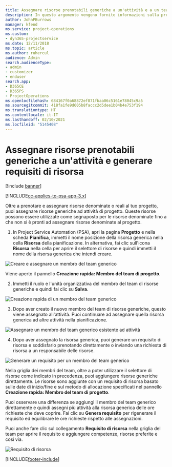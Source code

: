 ```yaml
---
title: Assegnare risorse prenotabili generiche a un'attività e a un team di progetto
description: In questo argomento vengono fornite informazioni sulla prenotazione di risorse generiche per attività e team di progetto.
author: JohnPBurrows
manager: kfend
ms.service: project-operations
ms.custom:
- dyn365-projectservice
ms.date: 12/11/2018
ms.topic: article
ms.author: ruhercul
audience: Admin
search.audienceType:
- admin
- customizer
- enduser
search.app:
- D365CE
- D365PS
- ProjectOperations
ms.openlocfilehash: 684167f0a68872ef871fbaa06c5161e78045c9a5
ms.sourcegitcommit: 418fa1fe9d605b8faccc2d5dee1b04b4e753f194
ms.translationtype: HT
ms.contentlocale: it-IT
ms.lasthandoff: 02/10/2021
ms.locfileid: "5145408"
---
```

# <a name="assign-generic-bookable-resources-to-a-task-and-generate-resource-requirements"></a>Assegnare risorse prenotabili generiche a un'attività e generare requisiti di risorsa 

[!include [banner](../includes/psa-now-project-operations.md)]

[!INCLUDE[cc-applies-to-psa-app-3.x](../includes/cc-applies-to-psa-app-3x.md)]

Oltre a prenotare e assegnare risorse denominate o reali al tuo progetto, puoi assegnare risorse generiche ad attività di progetto. Queste risorse possono essere utilizzate come segnaposto per le risorse denominate fino a che non si è pronti ad assegnare risorse denominate al progetto. 

1. In Project Service Automation (PSA), apri la pagina **Progetto** e nella scheda **Pianifica**, immetti il nome posizione della risorsa generica nella cella **Risorsa** della pianificazione. In alternativa, fai clic sull'icona **Risorsa** nella cella per aprire il selettore di risorse e quindi immetti il nome della risorsa generica che intendi creare.

![Creare e assegnare un membro del team generico](media/RM-how-to-9.png)

Viene aperto il pannello **Creazione rapida: Membro del team di progetto**. 

2. Immetti il ruolo e l'unità organizzativa del membro del team di risorse generiche e quindi fai clic su **Salva**.

![Creazione rapida di un membro del team generico](media/RM-how-to-10.png)

3. Dopo aver creato il nuovo membro del team di risorse generiche, questo viene assegnato all'attività. Puoi continuare ad assegnare quella risorsa generica ad altre attività nella pianificazione.

![Assegnare un membro del team generico esistente ad attività](media/RM-how-to-11.png)

4. Dopo aver assegnato la risorsa generica, puoi generare un requisito di risorsa e soddisfarlo prenotando direttamente o inviando una richiesta di risorsa a un responsabile delle risorse.

![Generare un requisito per un membro del team generico](media/RM-how-to-12.png)

Nella griglia dei membri del team, oltre a poter utilizzare il selettore di risorse come indicato in precedenza, puoi aggiungere risorse generiche direttamente. Le risorse sono aggiunte con un requisito di risorsa basato sulle date di inizio/fine e sul metodo di allocazione specificati nel pannello **Creazione rapida: Membro del team di progetto**.

Puoi osservare una differenza se aggiungi il membro del team generico direttamente e quindi assegni più attività alla risorsa generica delle ore richieste che deve coprire. Fai clic su **Genera requisito** per rigenerare il requisito ed equilibrare le ore richieste rispetto alle assegnazioni.

Puoi anche fare clic sul collegamento **Requisito di risorsa** nella griglia del team per aprire il requisito e aggiungere competenze, risorse preferite e così via.

![Requisito di risorsa](media/RM-how-to-13.png)



[!INCLUDE[footer-include](../includes/footer-banner.md)]